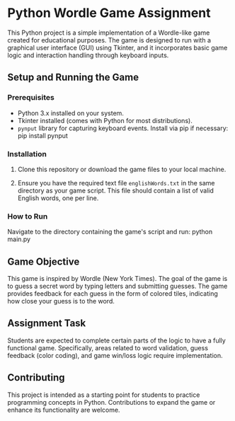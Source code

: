 # Python Wordle Game Assignment

This Python project is a simple implementation of a Wordle-like game created for educational purposes. The game is designed to run with a graphical user interface (GUI) using Tkinter, and it incorporates basic game logic and interaction handling through keyboard inputs.

## Setup and Running the Game

### Prerequisites

- Python 3.x installed on your system.
- Tkinter installed (comes with Python for most distributions).
- `pynput` library for capturing keyboard events. Install via pip if necessary:
pip install pynput

### Installation

1. Clone this repository or download the game files to your local machine.

2. Ensure you have the required text file `englishWords.txt` in the same directory as your game script. This file should contain a list of valid English words, one per line.

### How to Run

Navigate to the directory containing the game's script and run:
python main.py

## Game Objective

This game is inspired by Wordle (New York Times). The goal of the game is to guess a secret word by typing letters and submitting guesses. The game provides feedback for each guess in the form of colored tiles, indicating how close your guess is to the word.

## Assignment Task

Students are expected to complete certain parts of the logic to have a fully functional game. Specifically, areas related to word validation, guess feedback (color coding), and game win/loss logic require implementation.

## Contributing

This project is intended as a starting point for students to practice programming concepts in Python. Contributions to expand the game or enhance its functionality are welcome.




